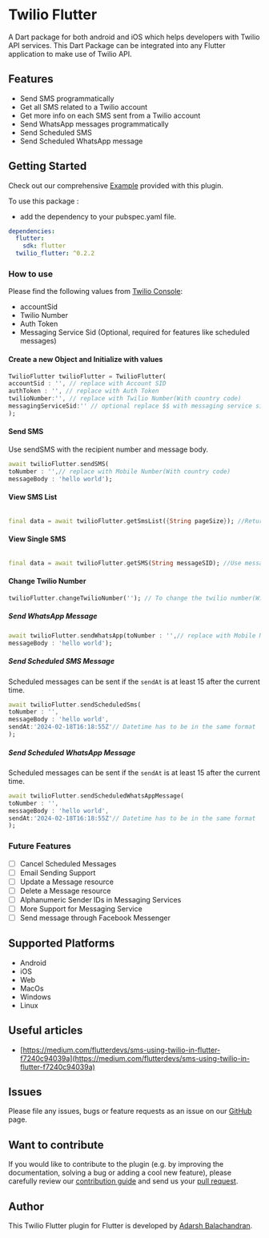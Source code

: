 # Twilio Flutter

A Dart package for both android and iOS which helps developers with Twilio API services.
This Dart Package can be integrated into any Flutter application to make use of Twilio API.

## Features

* Send SMS programmatically
* Get all SMS related to a Twilio account
* Get more info on each SMS sent from a Twilio account
* Send WhatsApp messages programmatically
* Send Scheduled SMS
* Send Scheduled WhatsApp message

## Getting Started

Check out our comprehensive [Example](https://github.com/adarshbalu/twilio_flutter/blob/master/example/lib/main.dart)
provided with this plugin.

To use this package :

- add the dependency to your pubspec.yaml file.

```yaml
dependencies:
  flutter:
    sdk: flutter
  twilio_flutter: ^0.2.2
```

### How to use
Please find the following values from [Twilio Console](https://console.twilio.com/):
- accountSid
- Twilio Number
- Auth Token
- Messaging Service Sid (Optional, required for features like scheduled messages)
#### Create a new Object and Initialize with values

```dart
TwilioFlutter twilioFlutter = TwilioFlutter(
accountSid : '', // replace with Account SID
authToken : '', // replace with Auth Token
twilioNumber:'', // replace with Twilio Number(With country code)
messagingServiceSid:'' // optional replace $$ with messaging service sid, required for features like scheduled sms
);
```

#### Send SMS
Use sendSMS with the recipient number and message body.

```dart
await twilioFlutter.sendSMS(
toNumber : '',// replace with Mobile Number(With country code)
messageBody : 'hello world');
```

#### View SMS List

```dart

final data = await twilioFlutter.getSmsList({String pageSize}); //Returns list of SMS , pageSize defaults to 20
```

#### View Single SMS

```dart

final data = await twilioFlutter.getSMS(String messageSID); //Use message sid from the individual messages.
```

#### Change Twilio Number

```dart
twilioFlutter.changeTwilioNumber(''); // To change the twilio number(With country code)
```

##### Send WhatsApp Message

```dart
await twilioFlutter.sendWhatsApp(toNumber : '',// replace with Mobile Number(With country code)
messageBody : 'hello world');
```

##### Send Scheduled SMS Message
Scheduled messages can be sent if the `sendAt` is at least 15 after the current time.

```dart
await twilioFlutter.sendScheduledSms(
toNumber : '',
messageBody : 'hello world',
sendAt:'2024-02-18T16:18:55Z'// Datetime has to be in the same format
);
```

##### Send Scheduled WhatsApp Message
Scheduled messages can be sent if the `sendAt` is at least 15 after the current time.

```dart
await twilioFlutter.sendScheduledWhatsAppMessage(
toNumber : '',
messageBody : 'hello world',
sendAt:'2024-02-18T16:18:55Z'// Datetime has to be in the same format
);
```

### Future Features
- [ ] Cancel Scheduled Messages
- [ ] Email Sending Support
- [ ] Update a Message resource
- [ ] Delete a Message resource
- [ ] Alphanumeric Sender IDs in Messaging Services
- [ ] More Support for Messaging Service
- [ ] Send message through Facebook Messenger

## Supported Platforms

* Android
* iOS
* Web
* MacOs
* Windows
* Linux

## Useful articles

- [https://medium.com/flutterdevs/sms-using-twilio-in-flutter-f7240c94039a](https://medium.com/flutterdevs/sms-using-twilio-in-flutter-f7240c94039a)

## Issues

Please file any issues, bugs or feature requests as an issue on
our [GitHub](https://github.com/adarshbalu/twilio_flutter/issues) page.

## Want to contribute

If you would like to contribute to the plugin (e.g. by improving the documentation, solving a bug or adding a cool new
feature), please carefully review our [contribution guide](CONTRIBUTING.md) and send us
your [pull request](https://github.com/adarshbalu/twilio_flutter/pulls).

## Author

This Twilio Flutter plugin for Flutter is developed by [Adarsh Balachandran](https://github.com/adarshbalu).